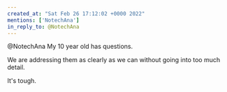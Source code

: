 ```yaml
---
created_at: "Sat Feb 26 17:12:02 +0000 2022"
mentions: ['NotechAna']
in_reply_to: @NotechAna
---
```


@NotechAna My 10 year old has questions.

We are addressing them as clearly as we can without going into too much detail.

It's tough.
